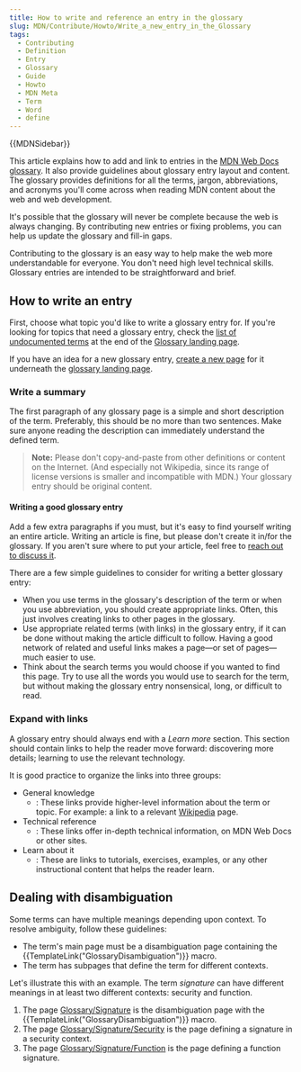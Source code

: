 ```yaml
---
title: How to write and reference an entry in the glossary
slug: MDN/Contribute/Howto/Write_a_new_entry_in_the_Glossary
tags:
  - Contributing
  - Definition
  - Entry
  - Glossary
  - Guide
  - Howto
  - MDN Meta
  - Term
  - Word
  - define
---
```

{{MDNSidebar}}

This article explains how to add and link to entries in the [MDN Web Docs glossary](/en-US/docs/Glossary). It also provide guidelines about glossary entry layout and content. The glossary provides definitions for all the terms, jargon, abbreviations, and acronyms you'll come across when reading MDN content about the web and web development.

It's possible that the glossary will never be complete because the web is always changing. By contributing new entries or fixing problems, you can help us update the glossary and fill-in gaps.

Contributing to the glossary is an easy way to help make the web more understandable for everyone. You don't need high level technical skills. Glossary entries are intended to be straightforward and brief.

## How to write an entry

First, choose what topic you'd like to write a glossary entry for. If you're looking for topics that need a glossary entry, check the [list of undocumented terms](/en-US/docs/Glossary#contribute_to_the_glossary) at the end of the [Glossary landing page](/en-US/docs/Glossary).

If you have an idea for a new glossary entry, [create a new page](https://github.com/mdn/content#adding-a-new-document) for it underneath the [glossary landing page](https://github.com/mdn/content/tree/main/files/en-us/glossary).

### Write a summary

The first paragraph of any glossary page is a simple and short description of the term. Preferably, this should be no more than two sentences. Make sure anyone reading the description can immediately understand the defined term.

> **Note:** Please don't copy-and-paste from other definitions or content on the Internet. (And especially not Wikipedia, since its range of license versions is smaller and incompatible with MDN.) Your glossary entry should be original content.

#### Writing a good glossary entry

Add a few extra paragraphs if you must, but it's easy to find yourself writing an entire article. Writing an article is fine, but please don't create it in/for the glossary. If you aren't sure where to put your article, feel free to [reach out to discuss it](/en-US/docs/MDN/Contribute/Getting_started#step_4_ask_for_help).

There are a few simple guidelines to consider for writing a better glossary entry:

- When you use terms in the glossary's description of the term or when you use abbreviation, you should create appropriate links. Often, this just involves creating links to other pages in the glossary.
- Use appropriate related terms (with links) in the glossary entry, if it can be done without making the article difficult to follow. Having a good network of related and useful links makes a page—or set of pages—much easier to use.
- Think about the search terms you would choose if you wanted to find this page. Try to use all the words you would use to search for the term, but without making the glossary entry nonsensical, long, or difficult to read.

### Expand with links

A glossary entry should always end with a _Learn more_ section. This section should contain links to help the reader move forward: discovering more details; learning to use the relevant technology.

It is good practice to organize the links into three groups:

- General knowledge
  - : These links provide higher-level information about the term or topic. For example: a link to a relevant [Wikipedia](https://wikipedia.org/) page.
- Technical reference
  - : These links offer in-depth technical information, on MDN Web Docs or other sites.
- Learn about it
  - : These are links to tutorials, exercises, examples, or any other instructional content that helps the reader learn.

## Dealing with disambiguation

Some terms can have multiple meanings depending upon context. To resolve ambiguity, follow these guidelines:

- The term's main page must be a disambiguation page containing the {{TemplateLink("GlossaryDisambiguation")}} macro.
- The term has subpages that define the term for different contexts.

Let's illustrate this with an example. The term _signature_ can have different meanings in at least two different contexts: security and function.

1.  The page [Glossary/Signature](/en-US/docs/Glossary/Signature) is the disambiguation page with the {{TemplateLink("GlossaryDisambiguation")}} macro.
2.  The page [Glossary/Signature/Security](/en-US/docs/Glossary/Signature/Security) is the page defining a signature in a security context.
3.  The page [Glossary/Signature/Function](/en-US/docs/Glossary/Signature/Function) is the page defining a function signature.
